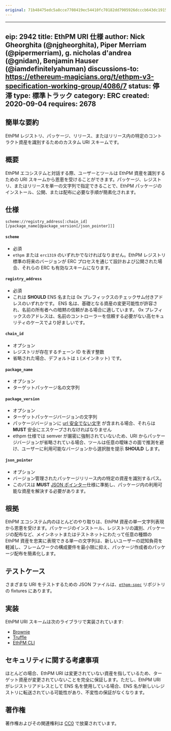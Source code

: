 ```yaml
---
original: 71b48475edc5a8cce7708419ec54410fc70182dd7905926dcccb643dc1915438
---
```


---
eip: 2942
title: EthPM URI 仕様
author: Nick Gheorghita (@njgheorghita), Piper Merriam (@pipermerriam), g. nicholas d'andrea (@gnidan), Benjamin Hauser (@iamdefinitelyahuman)
discussions-to: https://ethereum-magicians.org/t/ethpm-v3-specification-working-group/4086/7
status: 停滞
type: 標準トラック
category: ERC
created: 2020-09-04
requires: 2678
---

## 簡単な要約
EthPM レジストリ、パッケージ、リリース、またはリリース内の特定のコントラクト資産を識別するためのカスタム URI スキームです。

## 概要
EthPM エコシステムと対話する際、ユーザーとツールは EthPM 資産を識別するための URI スキームから恩恵を受けることができます。パッケージ、レジストリ、またはリリースを単一の文字列で指定できることで、EthPM パッケージのインストール、公開、または配布に必要な手順が簡素化されます。

## 仕様
`scheme://registry_address[:chain_id][/package_name[@package_version[/json_pointer]]]`

#### `scheme`
- 必須
- `ethpm` または `erc1319` のいずれかでなければなりません。EthPM レジストリ標準の将来のバージョンが ERC プロセスを通じて設計および公開された場合、それらの ERC も有効なスキームになります。

#### `registry_address`
- 必須
- これは **SHOULD** ENS 名または 0x プレフィックスのチェックサム付きアドレスのいずれかです。 ENS 名は、基礎となる資産の変更可能性が許容され、名前の所有者への暗黙の信頼がある場合に適しています。 0x プレフィックスのアドレスは、名前のコントローラーを信頼する必要がない高セキュリティのケースでより好ましいです。

#### `chain_id`
- オプション
- レジストリが存在するチェーン ID を表す整数
- 省略された場合、デフォルトは `1` (メインネット) です。

#### `package_name`
- オプション
- ターゲットパッケージ名の文字列

#### `package_version`
- オプション
- ターゲットパッケージバージョンの文字列
- パッケージバージョンに [url 安全でない文字](https://en.wikipedia.org/wiki/Percent-encoding) が含まれる場合、それらは **MUST** 安全にエスケープされなければなりません
- ethpm 仕様では semver が厳密に強制されていないため、URI からパッケージバージョンが省略されている場合、ツールは任意の曖昧さの面で推測を避け、ユーザーに利用可能なバージョンから選択肢を提示 **SHOULD** します。

#### `json_pointer`
- オプション
- バージョン管理されたパッケージリリース内の特定の資産を識別するパス。
- このパスは **MUST** [JSON ポインター](https://tools.ietf.org/html/rfc6901)仕様に準拠し、パッケージ内の利用可能な資産を解決する必要があります。

## 根拠
EthPM エコシステム内のほとんどのやり取りは、EthPM 資産の単一文字列表現から恩恵を受けます。パッケージのインストール、レジストリの識別、パッケージの配布など、メインネットまたはテストネットにわたって任意の種類の EthPM 資産を忠実に表現できる単一の文字列は、新しいユーザーの認知負荷を軽減し、フレームワークの構成要件を最小限に抑え、パッケージ作成者のパッケージ配布を簡素化します。

## テストケース
さまざまな URI をテストするための JSON ファイルは、[`ethpm-spec`](https://github.com/ethpm/ethpm-spec/) リポジトリの fixtures にあります。

## 実装
EthPM URI スキームは次のライブラリで実装されています:
- [Brownie](https://eth-brownie.readthedocs.io/en/stable/)
- [Truffle](https://www.trufflesuite.com/docs/truffle/overview)
- [EthPM CLI](https://ethpm-cli.readthedocs.io/en/latest/)

## セキュリティに関する考慮事項
ほとんどの場合、EthPM URI は変更されていない資産を指しているため、ターゲット資産が変更されていないことを完全に保証します。ただし、EthPM URI がレジストリアドレスとして ENS 名を使用している場合、ENS 名が新しいレジストリに転送されている可能性があり、不変性の保証がなくなります。

## 著作権
著作権およびその関連権利は [CC0](../LICENSE.md) で放棄されています。